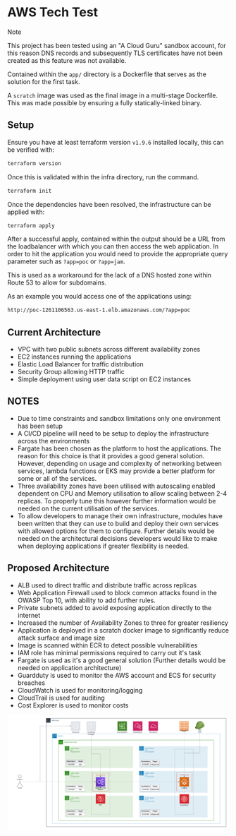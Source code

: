# AWS Tech Test

> [!NOTE]
> This project has been tested using an "A Cloud Guru" sandbox account, for this reason DNS records and subsequently TLS certificates have not been created as this feature was not available.

Contained within the `app/` directory is a Dockerfile that serves as the solution for the first task.

A `scratch` image was used as the final image in a multi-stage Dockerfile. This was made possible by ensuring a fully statically-linked binary.

## Setup

Ensure you have at least terraform version `v1.9.6` installed locally, this can be verified with:

```bash
terraform version
```
Once this is validated within the infra directory, run the command.

```bash
terraform init
```
Once the dependencies have been resolved, the infrastructure can be applied with:

```bash
terraform apply
```
After a successful apply, contained within the output should be a URL from the loadbalancer with which you can then access the web application. In order to hit the application you would need to provide the appropriate query parameter such as `?app=poc` or `?app=jam`.

This is used as a workaround for the lack of a DNS hosted zone within Route 53 to allow for subdomains.

As an example you would access one of the applications using:

```bash
http://poc-1261106563.us-east-1.elb.amazonaws.com/?app=poc
```


## Current Architecture

* VPC with two public subnets across different availability zones
* EC2 instances running the applications
* Elastic Load Balancer for traffic distribution
* Security Group allowing HTTP traffic
* Simple deployment using user data script on EC2 instances

## NOTES

* Due to time constraints and sandbox limitations only one environment has been setup
* A CI/CD pipeline will need to be setup to deploy the infrastructure across the environments
* Fargate has been chosen as the platform to host the applications. The reason for this choice is that it provides a good general solution. However, depending on usage and complexity of networking between services, lambda functions or EKS may provide a better platform for some or all of the services.
* Three availability zones have been utilised with autoscaling enabled dependent on CPU and Memory utilisation to allow scaling between 2-4 replicas. To properly tune this however further information would be needed on the current utilisation of the services.
* To allow developers to manage their own infrastructure, modules have been written that they can use to build and deploy their own services with allowed options for them to configure. Further details would be needed on the architectural decisions developers would like to make when deploying applications if greater flexibility is needed.

## Proposed Architecture

* ALB used to direct traffic and distribute traffic across replicas
* Web Application Firewall used to block common attacks found in the OWASP Top 10, with ability to add further rules.
* Private subnets added to avoid exposing application directly to the internet
* Increased the number of Availability Zones to three for greater resiliency
* Application is deployed in a scratch docker image to significantly reduce attack surface and image size
* Image is scanned within ECR to detect possible vulnerabilities
* IAM role has minimal permissions required to carry out it's task
* Fargate is used as it's a good general solution (Further details would be needed on application architecture)
* Guardduty is used to monitor the AWS account and ECS for security breaches
* CloudWatch is used for monitoring/logging
* CloudTrail is used for auditing
* Cost Explorer is used to monitor costs

![Proposed Architecture](aws-tech-test.png)